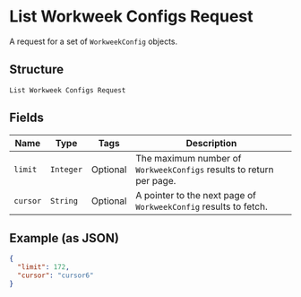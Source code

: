 
# List Workweek Configs Request

A request for a set of `WorkweekConfig` objects.

## Structure

`List Workweek Configs Request`

## Fields

| Name | Type | Tags | Description |
|  --- | --- | --- | --- |
| `limit` | `Integer` | Optional | The maximum number of `WorkweekConfigs` results to return per page. |
| `cursor` | `String` | Optional | A pointer to the next page of `WorkweekConfig` results to fetch. |

## Example (as JSON)

```json
{
  "limit": 172,
  "cursor": "cursor6"
}
```

